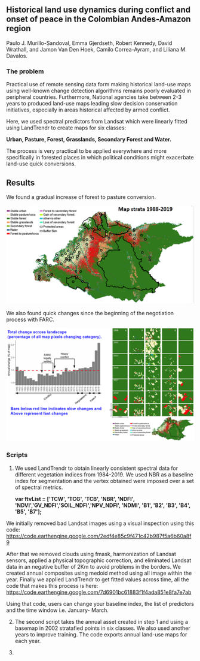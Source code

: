 ## **Historical land use dynamics during conflict and onset of peace in the Colombian Andes-Amazon region**

Paulo J. Murillo-Sandoval, Emma Gjerdseth, Robert Kennedy, David Wrathall, and Jamon Van Den Hoek, Camilo Correa-Ayram, and Liliana M. Davalos.



### The problem

Practical use of remote sensing data form making historical land-use maps using well-known change detection algorithms remains poorly evaluated in peripheral countries. Furthermore, National agencies take between 2-3 years to produced land-use maps leading slow decision conservation initiatives, especially in areas historical affected by armed conflict. 

Here, we used spectral predictors from Landsat which were linearly fitted using LandTrendr to create maps for six classes:

**Urban, Pasture, Forest, Grasslands, Secondary Forest and Water.**

The process is very practical to be applied everywhere and more specifically in forested places in which political conditions might exacerbate land-use quick conversions.



## Results

We found a gradual increase of forest to pasture conversion.

![](img\fig1.PNG)



We also found quick changes since the beginning of the negotiation process with FARC.

![](img\fig2.PNG)



### Scripts

1. We used LandTrendr to obtain linearly consistent spectral data for different vegetation indices from 1984-2019. We used NBR as a baseline index for segmentation and the vertex obtained were imposed over a set of spectral metrics. 

   **var ftvList = ['TCW', 'TCG', 'TCB', 'NBR', 'NDFI', 'NDVI','GV_NDFI','SOIL_NDFI','NPV_NDFI', 'NDMI', 'B1', 'B2', 'B3', 'B4', 'B5', 'B7'];**

 We initially removed bad Landsat images using a visual inspection using this code: https://code.earthengine.google.com/2edf4e85c9f471c42b987f5a6b60a8f9



After that we removed clouds using fmask, harmonization of Landsat sensors, applied a physical topographic correction, and eliminated Landsat data in an negative buffer of 2Km to avoid problems in the borders. We created annual composites using medoid method using all image within the year. Finally we applied LandTrendr to get fitted values across time, all the code that makes this process is here: https://code.earthengine.google.com/7d6901bc61883f1f4ada851e8fa7e7ab



Using that code, users can change your baseline index, the list of predictors and the time window i.e. January- March.  



2. The second script takes the annual asset created in step 1 and using a basemap in 2002 stratafied points in six classes. We also used another years to improve training. The code exports annual land-use maps for each year. 

   

   

3. 

